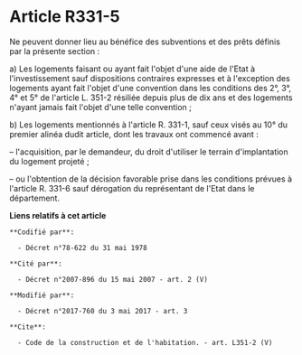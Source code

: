 # Article R331-5

Ne peuvent donner lieu au bénéfice des subventions et des prêts définis par la présente section :

a) Les logements faisant ou ayant fait l'objet d'une aide de l'Etat à l'investissement sauf dispositions contraires expresses
et à l'exception des logements ayant fait l'objet d'une convention dans les conditions des 2°, 3°, 4° et 5° de l'article L.
351-2 résiliée depuis plus de dix ans et des logements n'ayant jamais fait l'objet d'une telle convention ;

b) Les logements mentionnés à l'article R. 331-1, sauf ceux visés au 10° du premier alinéa dudit article, dont les travaux
ont commencé avant :

– l'acquisition, par le demandeur, du droit d'utiliser le terrain d'implantation du logement projeté ;

– ou l'obtention de la décision favorable prise dans les conditions prévues à l'article R. 331-6 sauf dérogation du
représentant de l'Etat dans le département.

**Liens relatifs à cet article**

	**Codifié par**:

	  - Décret n°78-622 du 31 mai 1978

	**Cité par**:

	  - Décret n°2007-896 du 15 mai 2007 - art. 2 (V)

	**Modifié par**:

	  - Décret n°2017-760 du 3 mai 2017 - art. 3

	**Cite**:

	  - Code de la construction et de l'habitation. - art. L351-2 (V)
